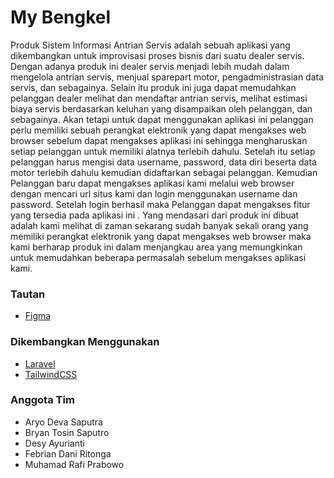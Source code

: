 # My Bengkel

Produk Sistem Informasi Antrian Servis adalah sebuah aplikasi yang dikembangkan untuk improvisasi proses bisnis dari suatu dealer servis. Dengan adanya produk ini dealer servis menjadi lebih mudah dalam mengelola antrian servis, menjual sparepart motor, pengadministrasian data servis, dan sebagainya. Selain itu produk ini juga dapat memudahkan pelanggan dealer melihat dan mendaftar antrian servis, melihat estimasi biaya servis berdasarkan keluhan yang disampaikan oleh pelanggan, dan sebagainya. Akan tetapi untuk dapat menggunakan aplikasi ini pelanggan perlu memiliki sebuah perangkat elektronik yang dapat mengakses web browser sebelum dapat mengakses aplikasi ini sehingga mengharuskan setiap pelanggan untuk memiliki alatnya terlebih dahulu. Setelah itu setiap pelanggan harus mengisi data username, password, data diri beserta data motor terlebih dahulu kemudian didaftarkan sebagai pelanggan. Kemudian Pelanggan baru dapat mengakses aplikasi kami melalui web browser dengan mencari url situs kami dan login menggunakan username dan password. Setelah login berhasil maka Pelanggan dapat mengakses fitur yang tersedia pada aplikasi ini . Yang mendasari dari produk ini dibuat adalah kami melihat di zaman sekarang sudah banyak sekali orang yang memiliki perangkat elektronik yang dapat mengakses web browser maka kami berharap produk ini dalam menjangkau area  yang memungkinkan untuk memudahkan beberapa permasalah sebelum mengakses aplikasi kami.

### Tautan 
- [Figma](https://www.figma.com/file/dSaNaKybntLv3LLrv93Tg2/MY-BENGKEL?node-id=0%3A1&t=I3fs7257wD5Qpz4B-1)

### Dikembangkan Menggunakan
- [Laravel](https://laravel.com/)
- [TailwindCSS](https://tailwindcss.com/)

### Anggota Tim
- Aryo Deva Saputra
- Bryan Tosin Saputro
- Desy Ayurianti
- Febrian Dani Ritonga
- Muhamad Rafi Prabowo